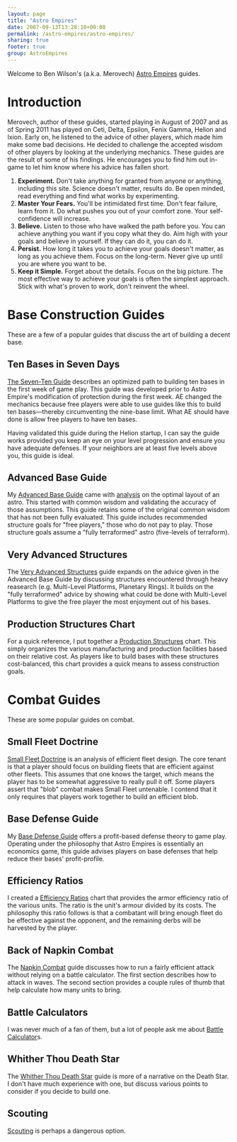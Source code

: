 ```yaml
---
layout: page
title: "Astro Empires"
date: 2007-09-13T13:28:10+00:00
permalink: /astro-empires/astro-empires/
sharing: true
footer: true
group: AstroEmpires
---
```


Welcome to Ben Wilson's (a.k.a. Merovech)
[Astro Empires](http://www.astroempires.com) guides.



Introduction
==========

Merovech, author of these guides, started playing in August of 2007 and as of
Spring 2011 has played on Ceti, Delta,
Epsilon, Fenix Gamma, Helion and Ixion.  Early on, he listened to the advice of other players, which
made him make some bad decisions.  He decided to challenge the accepted wisdom
of other players by looking at the underlying mechanics. These guides are the
result of some of his findings. He encourages you to find him out in-game to
let him know where his advice has fallen short.

1. **Experiment.** Don't take anything for granted from anyone or anything, including this site. Science doesn't matter, results do. Be open minded, read everything and find what works by experimenting.
1. **Master Your Fears.** You'll be intimidated first time. Don't fear failure, learn from it. Do what pushes you out of your comfort zone. Your self-confidence will increase.
1. **Believe.** Listen to those who have walked the path before you. You can achieve anything you want if you copy what they do. Aim high with your goals and believe in yourself. If they can do it, you can do it.
1. **Persist.** How long it takes you to achieve your goals doesn't matter, as long as you achieve them. Focus on the long-term. Never give up until you are where you want to be.
1. **Keep it Simple.** Forget about the details. Focus on the big picture. The most effective way to achieve your goals is often the simplest approach. Stick with what's proven to work, don't reinvent the wheel.

Base Construction Guides
========================

These are a few of a popular guides that discuss the art of building a decent base.

Ten Bases in Seven Days
-----------------------

[The Seven-Ten Guide](/astro-empires/the-ten-seven-guide) describes an optimized
path to building ten bases in the first week of game play. This guide
was developed prior to Astro Empire's modification of protection during
the first week. AE changed the mechanics because free players were able
to use guides like this to build ten bases&mdash;thereby circumventing the
nine-base limit. What AE should have done is allow free players to have
ten bases.

<div class='bs-callout bs-callout-info'>
Having validated this guide during the Helion startup, I can say the
guide works provided you keep an eye on your level progression and
ensure you have adequate defenses. If your neighbors are at least five
levels above you, this guide is ideal.
</div>

Advanced Base Guide
-------------------

My [Advanced Base Guide](/astro-empires/advanced-base-guide) came with
[analysis](/astro-empires/advanced-base-guide-analysis) on the optimal layout of an
astro. This started with common wisdom and validating the accuracy of
those assumptions. This guide retains some of the original common wisdom
that has not been fully evaluated. This guide includes recommended
structure goals for "free players," those who do not pay to play. Those
structure goals assume a "fully terraformed" astro (five-levels of
terraform).

Very Advanced Structures
------------------------

The [Very Advanced Structures](/astro-empires/very-advanced-structures) guide expands on the advice given in
the Advanced Base Guide by discussing structures encountered through
heavy reasearch (e.g. Multi-Level Platforms, Planetary Rings). It builds
on the "fully terraformed" advice by showing what could be done with
Multi-Level Platforms to give the free player the most enjoyment out of
his bases.

Production Structures Chart
---------------------------

For a quick reference, I put together a [Production Structures](/astro-empires/production-structures) chart.
This simply organizes the various manufacturing and production
facilities based on their relative cost. As players like to build bases
with these structures cost-balanced, this chart provides a quick means
to assess construction goals.

Combat Guides
================

These are some popular guides on combat.

Small Fleet Doctrine
--------------------

[Small Fleet Doctrine](/astro-empires/small-fleet-doctrine) is an analysis of efficient fleet design. The
core tenant is that a player should focus on building fleets that are
efficient against other fleets. This assumes that one knows the target,
which means the player has to be somewhat aggressive to really pull it
off. Some players assert that "blob" combat makes Small Fleet untenable.
I contend that it only requires that players work together to build an
efficient blob.

Base Defense Guide
------------------------------

My [Base Defense Guide](/astro-empires/base-defense-guide) offers a profit-based defense theory to game play.
Operating under the philosophy that Astro Empires is essentially an economics
game, this guide advises players on base defenses that help reduce their bases'
profit-profile.

Efficiency Ratios
------------------------------

I created a [Efficiency Ratios](/astro-empires/efficiency-ratios) chart that provides the armor efficiency
ratio of the various units. The ratio is the unit's armour divided by its
costs. The philosophy this ratio follows is that a combatant will bring enough
fleet do be effective against the opponent, and the remaining derbs will be
harvested by the player.

Back of Napkin Combat
--------------------

The [Napkin Combat](/astro-empires/napkin-combat) guide discusses how to run a fairly efficient attack
without relying on a battle calculator. The first section describes how to
attack in waves. The second section provides a couple rules of thumb that help
calculate how many units to bring.

Battle Calculators
-------------

I was never much of a fan of them, but a lot of people ask me about [Battle Calculator](/astro-empires/battle-calculator)s.

Whither Thou Death Star
------------------------------

The [Whither Thou Death Star](/astro-empires/whither-thou-death-star) guide is more of a narrative on the Death Star.
I don't have much experience with one, but discuss various points to consider
if you decide to build one.

Scouting
-------

[Scouting](/astro-empires/scouting) is perhaps a dangerous option.





